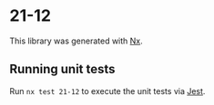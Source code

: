 # 21-12

This library was generated with [Nx](https://nx.dev).

## Running unit tests

Run `nx test 21-12` to execute the unit tests via [Jest](https://jestjs.io).
